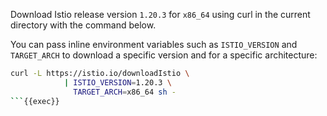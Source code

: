 Download Istio release version `1.20.3` for `x86_64` using curl in the current directory with the command below.

You can pass inline environment variables such as `ISTIO_VERSION` and `TARGET_ARCH`
to download a specific version and for a specific architecture:

```bash
curl -L https://istio.io/downloadIstio \
            | ISTIO_VERSION=1.20.3 \
              TARGET_ARCH=x86_64 sh -
```{{exec}}
